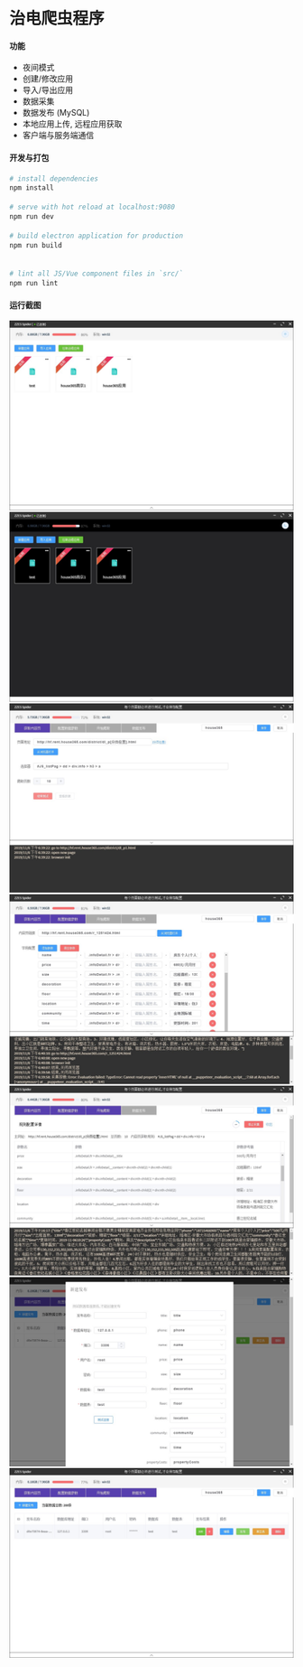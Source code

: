 # 治电爬虫程序

#### 功能

 - 夜间模式
 - 创建/修改应用
 - 导入/导出应用
 - 数据采集
 - 数据发布 (MySQL)
 - 本地应用上传, 远程应用获取
 - 客户端与服务端通信

#### 开发与打包

``` bash
# install dependencies
npm install

# serve with hot reload at localhost:9080
npm run dev

# build electron application for production
npm run build


# lint all JS/Vue component files in `src/`
npm run lint

```

#### 运行截图
![](./imgs/1.jpg)
![](./imgs/7.jpg)
![](./imgs/2.jpg)
![](./imgs/3.jpg)
![](./imgs/4.jpg)
![](./imgs/5.jpg)
![](./imgs/6.jpg)
